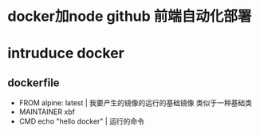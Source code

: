 # docker加node github 前端自动化部署

# intruduce docker
##  dockerfile
- FROM alpine: latest |  我要产生的镜像的运行的基础镜像 类似于一种基础类
- MAINTAINER xbf
- CMD echo "hello docker" | 运行的命令